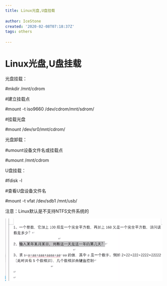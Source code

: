 ```yaml
---
title: Linux光盘,U盘挂载

author: IceStone
created: '2020-02-08T07:18:37Z'
tags: others

---
```


# Linux光盘,U盘挂载

光盘挂载：

#mkdir /mnt/cdrom

#建立挂载点

 
#mount -t iso9660 /dev/cdrom/mnt/sdrom/

#挂载光盘

 
#mount /dev/sr0/mnt/cdrom/

 
光盘卸载：

#umount设备文件名或挂载点

 
#umount /mnt/cdrom

 
U盘挂载：

#fdisk -l

#查看U盘设备文件名

 
#mount -t vfat /dev/sdb1 /mnt/usb/

注意：Linux默认是不支持NTFS文件系统的

 
![](images/b85aedc2-e943-4efa-8465-a1b0129e67c0.png) 

